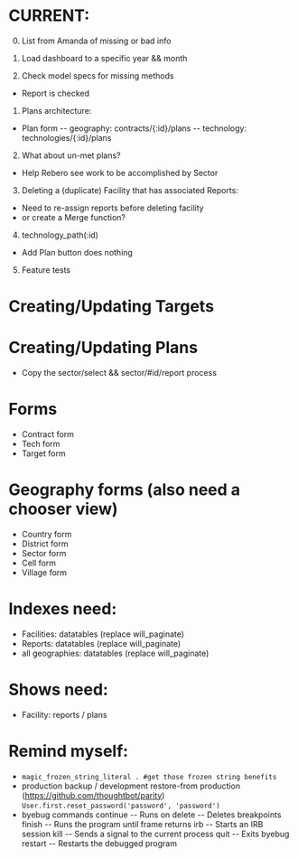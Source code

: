 # CURRENT:
0. List from Amanda of missing or bad info

0. Load dashboard to a specific year && month

0. Check model specs for missing methods
- Report is checked

1. Plans architecture:
- Plan form
-- geography: contracts/{:id}/plans
-- technology: technologies/{:id}/plans

2. What about un-met plans?
- Help Rebero see work to be accomplished by Sector

3. Deleting a (duplicate) Facility that has associated Reports:
- Need to re-assign reports before deleting facility
- or create a Merge function?

4. technology_path(:id)
- Add Plan button does nothing

5. Feature tests

# Creating/Updating Targets

# Creating/Updating Plans
* Copy the sector/select && sector/#id/report process

# Forms
- Contract form
- Tech form
- Target form


# Geography forms (also need a chooser view)
- Country form
- District form
- Sector form
- Cell form
- Village form

# Indexes need:
- Facilities: datatables (replace will_paginate)
- Reports: datatables (replace will_paginate)
- all geographies: datatables (replace will_paginate)

# Shows need:
- Facility: reports / plans

# Remind myself:
* `magic_frozen_string_literal . #get those frozen string benefits`
* production backup / development restore-from production (https://github.com/thoughtbot/parity)
  `User.first.reset_password('password', 'password')`
* byebug commands
    continue   -- Runs on
    delete     -- Deletes breakpoints
    finish     -- Runs the program until frame returns
    irb        -- Starts an IRB session
    kill       -- Sends a signal to the current process
    quit       -- Exits byebug
    restart    -- Restarts the debugged program
